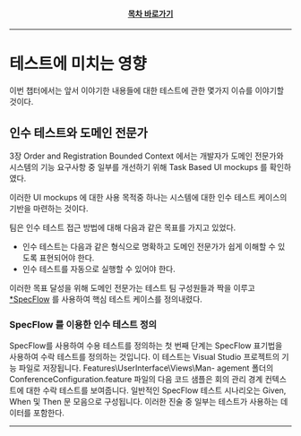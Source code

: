 <div align="center">

#### [목차 바로가기](https://github.com/dhslrl321/cqrs-journey-guide-korean/blob/master/Table%20of%20Contents.md)

</div>

---

# 테스트에 미치는 영향

이번 챕터에서는 앞서 이야기한 내용들에 대한 테스트에 관한 몇가지 이슈를 이야기할 것이다.

## 인수 테스트와 도메인 전문가

3장 Order and Registration Bounded Context 에서는 개발자가 도메인 전문가와 시스템의 기능 요구사항 중 일부를 개선하기 위해 Task Based UI mockups 를 확인하였다.

이러한 UI mockups 에 대한 사용 목적중 하나는 시스템에 대한 인수 테스트 케이스의 기반을 마련하는 것이다.

팀은 인수 테스트 접근 방법에 대해 다음과 같은 목표를 가지고 있었다.

- 인수 테스트는 다음과 같은 형식으로 명확하고 도메인 전문가가 쉽게 이해할 수 있도록 표현되어야 한다.
- 인수 테스트를 자동으로 실행할 수 있어야 한다.

이러한 목표 달성을 위해 도메인 전문가는 테스트 팀 구성원들과 짝을 이루고 [\*SpecFlow](https://github.com/dhslrl321/cqrs-journey-guide-korean/blob/master/terms/SpecFlow.md) 를 사용하여 핵심 테스트 케이스를 정의내렸다.

### SpecFlow 를 이용한 인수 테스트 정의

SpecFlow를 사용하여 수용 테스트를 정의하는 첫 번째 단계는 SpecFlow 표기법을 사용하여 수락 테스트를 정의하는 것입니다. 이 테스트는 Visual Studio 프로젝트의 기능 파일로 저장됩니다. Features\UserInterface\Views\Man- agement 폴더의 ConferenceConfiguration.feature 파일의 다음 코드 샘플은 회의 관리 경계 컨텍스트에 대한 수락 테스트를 보여줍니다. 일반적인 SpecFlow 테스트 시나리오는 Given, When 및 Then 문 모음으로 구성됩니다. 이러한 진술 중 일부는 테스트가 사용하는 데이터를 포함한다.

---
